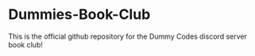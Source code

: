 # Dummies-Book-Club
This is the official github repository for the Dummy Codes discord server book club!
